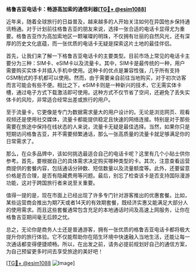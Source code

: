 **格鲁吉亚电话卡：畅游高加索的通信利器[[TG💪+ @esim1088](https://t.me/s/esim1088)]**

近年来，随着全球旅行的日益普及，越来越多的人开始关注如何在异国他乡保持通讯畅通。对于计划前往格鲁吉亚的朋友来说，选择一张合适的电话卡显得尤为重要。格鲁吉亚作为高加索地区一颗璀璨的明珠，不仅拥有壮丽的自然风光，还有深厚的历史文化底蕴，而一张优质的电话卡无疑是探索这片土地的最佳伴侣。

首先，让我们来了解一下格鲁吉亚电话卡的主要类型。目前市场上常见的电话卡主要分为三种：SIM卡、eSIM卡以及流量卡。其中，SIM卡是最传统的一种，用户需要购买实体卡并插入手机中使用。这种卡的优点是兼容性强，几乎所有支持GSM制式的手机都可以使用。然而，由于需要亲自前往当地购买，对于初次访客而言可能会有些不便。相比之下，eSIM卡则是一种新兴的技术，它无需实体卡槽，通过电子方式下载激活即可使用。这种方式不仅节省了空间，还避免了丢失实体卡的风险，非常适合经常出差或旅行的用户。

至于流量卡，它更像是专门为数据需求量大的用户设计的。无论是浏览网页、观看视频还是使用社交媒体，流量卡都能提供稳定且快速的网络连接。特别是对于那些需要在旅途中保持在线状态的人来说，流量卡无疑是最佳选择。当然，如果你只是短期访问格鲁吉亚，并不需要频繁通话，那么一张高质量的流量卡就足够满足你的日常需求了。

那么，在众多品牌中，该如何挑选最适合自己的电话卡呢？这里有几个小贴士供你参考。首先，要根据自己的具体需求决定购买哪种类型的卡。其次，注意查看运营商提供的套餐内容，包括通话分钟数、短信数量以及流量额度等。此外，还要留意价格是否合理，是否有隐藏费用等问题。最后，别忘了检查该卡是否支持国际漫游功能，这对于跨国旅行者来说至关重要。

值得一提的是，现在市面上已经出现了许多专门针对游客推出的优惠套餐。比如，某些运营商会推出为期7天或者14天的有效期套餐，既经济实惠又能满足大部分人的使用需求。而且这些套餐通常包含充足的本地通话时间及高速上网服务，让你在格鲁吉亚期间毫无后顾之忧。

总之，无论你是商务人士还是普通游客，拥有一张优质的格鲁吉亚电话卡都将极大提升你的旅行体验。它不仅能帮助你在陌生环境中快速融入当地生活，还能让每一次通话都变得便捷顺畅。所以，在出发之前，请务必提前规划好自己的通信方案，为自己预留更多时间去享受旅途的美好吧！

[[TG💪+ @esim1088](https://t.me/s/esim1088) ![Image](https://i.postimg.cc/4NQfJmqS/Snipaste-2025-05-13-00-14-12.png)]